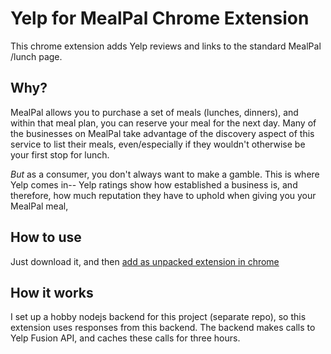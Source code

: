 # Yelp for MealPal Chrome Extension

This chrome extension adds Yelp reviews and links to the standard MealPal /lunch page.

## Why?
MealPal allows you to purchase a set of meals (lunches, dinners), and within that meal plan, you can reserve your meal for the next day. Many of the businesses on MealPal take advantage of the discovery aspect of this service to list their meals, even/especially if they wouldn't otherwise be your first stop for lunch.

*But* as a consumer, you don't always want to make a gamble. This is where Yelp comes in-- Yelp ratings show how established a business is, and therefore, how much reputation they have to uphold when giving you your MealPal meal,


## How to use
Just download it, and then <a href="">add as unpacked extension in chrome</a>

## How it works
I set up a hobby nodejs backend for this project (separate repo), so this extension uses responses from this backend. The backend makes calls to Yelp Fusion API, and caches these calls for three hours.